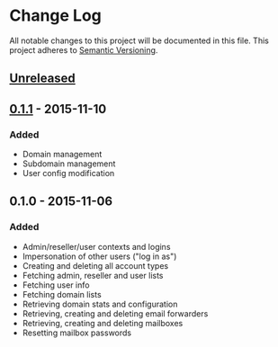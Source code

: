 # Change Log
All notable changes to this project will be documented in this file.
This project adheres to [Semantic Versioning](http://semver.org/).

## [Unreleased]

## [0.1.1] - 2015-11-10
### Added
 - Domain management
 - Subdomain management
 - User config modification

## 0.1.0 - 2015-11-06
### Added
- Admin/reseller/user contexts and logins
- Impersonation of other users ("log in as")
- Creating and deleting all account types
- Fetching admin, reseller and user lists
- Fetching user info
- Fetching domain lists
- Retrieving domain stats and configuration
- Retrieving, creating and deleting email forwarders
- Retrieving, creating and deleting mailboxes
- Resetting mailbox passwords

[Unreleased]: https://github.com/omines/directadmin/compare/v0.1.1...master
[0.1.1]: https://github.com/omines/directadmin/compare/v0.1.0...v0.1.1
